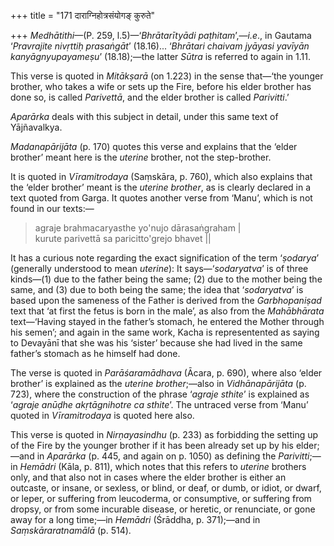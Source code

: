 +++
title = "171 दाराग्निहोत्रसंयोगङ् कुरुते"

+++
*Medhātithi*—(P. 259, l.5)—‘*Bhrātarītyādi paṭhitam*’,—*i.e*., in
Gautama ‘*Pravrajite nivṛttiḥ prasaṅgāt*’ (18.16)... ‘*Bhrātari chaivam
jyāyasi yavīyān kanyāgnyupayameṣu*’ (18.18);—the latter *Sūtra* is
referred to again in 1.11.

This verse is quoted in *Mitākṣarā* (on 1.223) in the sense that—‘the
younger brother, who takes a wife or sets up the Fire, before his elder
brother has done so, is called *Parivettā*, and the elder brother is
called *Parivitti*.’

*Aparārka* deals with this subject in detail, under this same text of
Yājñavalkya.

*Madanapārijāta* (p. 170) quotes this verse and explains that the ‘elder
brother’ meant here is the *uterine* brother, not the step-brother.

It is quoted in *Vīramitrodaya* (Saṃskāra, p. 760), which also explains
that the ‘elder brother’ meant is the *uterine brother*, as is clearly
declared in a text quoted from Garga. It quotes another verse from
‘Manu’, which is not found in our texts:—

> agraje brahmacaryasthe yo'nujo dārasaṅgraham \|  
> kurute parivettā sa paricitto'grejo bhavet \|\|

It has a curious note regarding the exact signification of the term
‘*ṣodarya*’ (generally understood to mean *uterine*): It
says—‘*sodaryatva*’ is of three kinds—(1) due to the father being the
same; (2) due to the mother being the same, and (3) due to both being
the same; the idea that ‘*sodaryatva*’ is based upon the sameness of the
Father is derived from the *Garbhopaniṣad* text that ‘at first the fetus
is born in the male’, as also from the *Mahābhārata* text—‘Having stayed
in the father’s stomach, he entered the Mother through his semen’; and
again in the same work, Kacha is representented as saying to Devayānī
that she was his ‘sister’ because she had lived in the same father’s
stomach as he himself had done.

The verse is quoted in *Parāśaramādhava* (Ācara, p. 690), where also
‘elder brother’ is explained as the *uterine brother*;—also in
*Vidhānapārijāta* (p. 723), where the construction of the phrase
‘*agraje sthite*’ is explained as ‘*agraje anūḍhe akṛtāgnihotre ca
sthite*’. The untraced verse from ‘Manu’ quoted in *Vīramitrodaya* is
quoted here also.

This verse is quoted in *Nirṇayasindhu* (p. 233) as forbidding the
setting up of the Fire by the younger brother if it has been already set
up by his elder;—and in *Aparārka* (p. 445, and again on p. 1050) as
defining the *Parivitti*;—in *Hemādri* (Kāla, p. 811), which notes that
this refers to *uterine* brothers only, and that also not in cases where
the elder brother is either an outcaste, or insane, or sexless, or
blind, or deaf, or dumb, or idiot, or dwarf, or leper, or suffering from
leucoderma, or consumptive, or suffering from dropsy, or from some
incurable disease, or heretic, or renunciate, or gone away for a long
time;—in *Hemādri* (Śrāddha, p. 371);—and in *Saṃskāraratnamālā* (p.
514).



